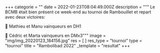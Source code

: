 +++
categorie = ""
date = 2022-01-23T08:04:49.000Z
description = """
Le BCMB était bien présent ce week-end au tournoi de Rambouillet et repart avec deux victoires:

🥇 Mathieu et Manu vainqueurs en DH1

🥇 Cédric et Marta vainqueurs en DMx3"""
image = "img/img_20220123_184156.jpg"
res = [ ]
res_type = "tournoi"
type = "tournoi"
title = "Rambolibad 2022"
_template = "resultat"
+++

